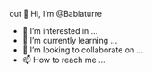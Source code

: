 <Zoom>out <images>👋 Hi, I’m @Bablaturre
- 👀 I’m interested in ...
- 🌱 I’m currently learning ...
- 💞️ I’m looking to collaborate on ...
- 📫 How to reach me ...

<!---
Bablaturre/Bablaturre is a ✨ special ✨ repository because its `README.md` (this file) appears on your GitHub profile.
You can click the Preview link to take a look at your changes.
--->
